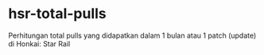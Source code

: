# hsr-total-pulls
Perhitungan total pulls yang didapatkan dalam 1 bulan atau 1 patch (update) di Honkai: Star Rail
